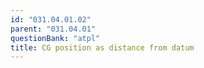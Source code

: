 ```yaml
---
id: "031.04.01.02"
parent: "031.04.01"
questionBank: "atpl"
title: CG position as distance from datum
---
```

